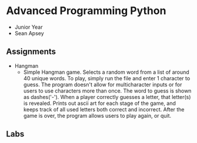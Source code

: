 # Advanced Programming Python
- Junior Year
- Sean Apsey

## Assignments
  - Hangman
    - Simple Hangman game. Selects a random word from a list of around 40 unique words. To play, simply run the file and enter 1 character to guess. The program doesn't allow for multicharacter inputs or for users to use characters more than once. The word to guess is shown as dashes('-'). When a player correctly guesses a letter, that letter(s) is revealed. Prints out ascii art for each stage of the game, and keeps track of all used letters both correct and incorrect. After the game is over, the program allows users to play again, or quit. 

## Labs
